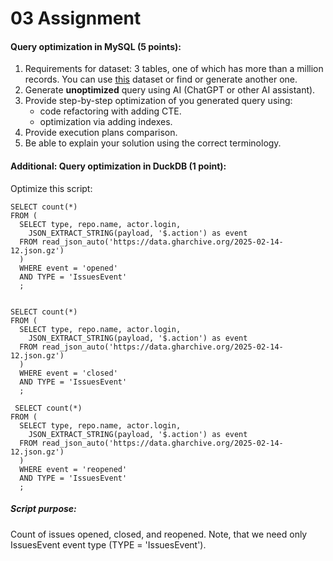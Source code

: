# 03 Assignment

#### Query optimization in MySQL (5 points):

1. Requirements for dataset: 3 tables, one of which has more than a million records. 
   You can use [this](https://www.kaggle.com/datasets/andrexibiza/grocery-sales-dataset/data) dataset or find or generate another one.
2. Generate **unoptimized** query using AI (ChatGPT or other AI assistant).
3. Provide step-by-step optimization of you generated query using:
   - code refactoring with adding CTE.
   - optimization via adding indexes.
4. Provide execution plans comparison.
5. Be able to explain your solution using the correct terminology.


#### Additional: Query optimization in DuckDB (1 point):

Optimize this script:

```
SELECT count(*)
FROM (
  SELECT type, repo.name, actor.login,
    JSON_EXTRACT_STRING(payload, '$.action') as event
  FROM read_json_auto('https://data.gharchive.org/2025-02-14-12.json.gz')
  )
  WHERE event = 'opened'
  AND TYPE = 'IssuesEvent'
  ;
  
 
SELECT count(*)
FROM (
  SELECT type, repo.name, actor.login,
    JSON_EXTRACT_STRING(payload, '$.action') as event
  FROM read_json_auto('https://data.gharchive.org/2025-02-14-12.json.gz')
  )
  WHERE event = 'closed'
  AND TYPE = 'IssuesEvent'
  ;
  
 SELECT count(*)
FROM (
  SELECT type, repo.name, actor.login,
    JSON_EXTRACT_STRING(payload, '$.action') as event
  FROM read_json_auto('https://data.gharchive.org/2025-02-14-12.json.gz')
  )
  WHERE event = 'reopened'
  AND TYPE = 'IssuesEvent'
  ;
```

##### Script purpose:
Count of issues opened, closed, and reopened. 
Note, that we need only IssuesEvent event type (TYPE = 'IssuesEvent').

